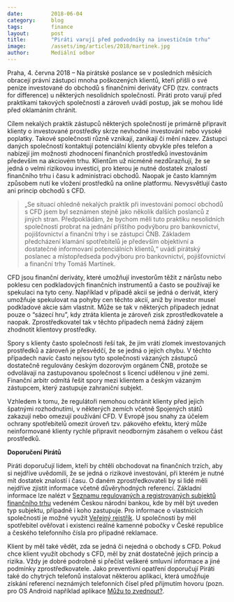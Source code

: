 ```yaml
---
date:         2018-06-04
category:     blog
tags:         finance
layout:       post
title:        "Piráti varují před podvodníky na investičním trhu"
image:        /assets/img/articles/2018/martinek.jpg
author:       Mediální odbor
---
```



Praha, 4. června 2018 – Na pirátské poslance se v posledních měsících obracejí právní zástupci mnoha poškozených klientů, kteří přišli o své peníze investované do obchodů s finančními deriváty CFD (tzv. contracts for difference) u některých nesolidních společností. Piráti proto varují před praktikami takových společností a zároveň uvádí postup, jak se mohou lidé před oklamáním chránit.
 
Cílem nekalých praktik zástupců některých společností je primárně připravit klienty o investované prostředky skrze nevhodné investování nebo vysoké poplatky. Takové společnosti různě vznikají, zanikají či mění název. Zástupci daných společností kontaktují potenciální klienty obvykle přes telefon a nabízejí jim možnosti zhodnocení finančních prostředků investováním především na akciovém trhu. Klientům už nicméně nezdůrazňují, že se jedná o velmi rizikovou investici, pro kterou je nutné dostatek znalostí finančního trhu i času k administraci obchodů. Naopak je často klamným způsobem nutí ke vložení prostředků na online platformu. Nevysvětlují často ani princip obchodů s CFD.
 
> „Se situací ohledně nekalých praktik při investování pomocí obchodů s CFD jsem byl seznámen stejně jako několik dalších poslanců z jiných stran. Předpokládám, že bychom měli tuto praktiku nesolidních společností probrat na jednání příštího podvýboru pro bankovnictví, pojišťovnictví a finanční trhy i se zástupci ČNB. Základem předcházení klamání spotřebitelů je především objektivní a dostatečné informovaní potenciálních klientů,“ uvádí pirátský poslanec a místopředseda podvýboru pro bankovnictví, pojišťovnictví a finanční trhy Tomáš Martínek.
 
CFD jsou finanční deriváty, které umožňují investorům těžit z nárůstu nebo poklesu cen podkladových finančních instrumentů a často se používají ke spekulaci na tyto ceny. Například v případě akcií se jedná o derivát, který umožňuje spekulovat na pohyby cen těchto akcií, aniž by investor musel podkladové akcie sám vlastnit. Může se tak v některých případech jednat pouze o “sázecí hru”, kdy ztráta klienta je zároveň zisk zprostředkovatele a naopak. Zprostředkovatel tak v těchto případech nemá žádný zájem zhodnotit klientovy prostředky.
 
Spory s klienty často společnosti řeší tak, že jim vrátí zlomek investovaných prostředků a zároveň je přesvědčí, že se jedná o jejich chybu. V těchto případech navíc často nejsou tyto společnosti vázaných zástupců dostatečně regulovány českým dozorovým orgánem ČNB, protože se odvolávají na zastupovanou společnost s licencí udělenou v jiné zemi. Finanční arbitr odmítá řešit spory mezi klientem a českým vázaným zástupcem, který zastupuje zahraniční subjekt.
 
Vzhledem k tomu, že regulátoři nemohou ochránit klienty před jejich špatnými rozhodnutími, v některých zemích včetně Spojených států zakazují nebo omezují používání CFD. V Evropě jsou snahy za účelem ochrany spotřebitelů omezit úroveň tzv. pákového efektu, který může neinformované klienty rychle připravit neodborným zásahem o velkou část prostředků.
 
**Doporučení Pirátů**

Piráti doporučují lidem, kteří by chtěli obchodovat na finančních trzích, aby si nejdříve uvědomili, že se jedná o rizikové investování, při kterém je nutné mít dostatek znalostí i času. O daném zprostředkovateli by si lidé měli nejdříve zjistit informace včetně důvěryhodných referencí. Základní informace lze nalézt v [Seznamu regulovaných a registrovaných subjektů finančního trhu](https://apl.cnb.cz/apljerrsdad/JERRS.WEB07.INTRO_PAGE?p_lang=cz) vedeném Českou národní bankou, kde by měl být uveden typ subjektu, případně i koho zastupuje. Pro informace o vlastnících společnosti je možné využít [Veřejný rejstřík](https://or.justice.cz/ias/ui/rejstrik). U společnosti by měl spotřebitel ověřovat i existenci reálné kamenné pobočky v České republice a českého telefonního čísla pro případné reklamace.
 
Klient by měl také vědět, zda se jedná či nejedná o obchody s CFD. Pokud chce klient využít obchody s CFD, měl by znát dostatečně jejich princip a rizika. Vždy je dobré podrobně si přečíst veškeré smluvní informace a jiné podmínky zprostředkovatele. Jako preventivní opatření doporučují Piráti také do chytrých telefonů instalovat některou aplikaci, která umožňuje získání referencí neznámých telefonních čísel před přijmutím hovoru (pozn. pro OS Android například aplikace [Můžu to zvednout?](https://play.google.com/store/apps/details?id=org.mistergroup.muzutozvednout&hl=cs).

